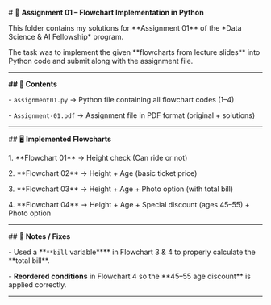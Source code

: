 \# 📘 **Assignment 01 – Flowchart Implementation in Python**



This folder contains my solutions for \*\*Assignment 01\*\* of the \*Data Science \& AI Fellowship\* program.  



The task was to implement the given \*\*flowcharts from lecture slides\*\* into Python code and submit along with the assignment file.



---



**## 🚀 Contents**



\- `assignment01.py` → Python file containing all flowchart codes (1–4)  

\- `Assignment-01.pdf` → Assignment file in PDF format (original + solutions)  



---



\## 🖥️ **Implemented Flowcharts**



1\. \*\*Flowchart 01\*\* → Height check (Can ride or not)  

2\. \*\*Flowchart 02\*\* → Height + Age (basic ticket price)  

3\. \*\*Flowchart 03\*\* → Height + Age + Photo option (with total bill)  

4\. \*\*Flowchart 04\*\* → Height + Age + Special discount (ages 45–55) + Photo option  



---



\## **📝 Notes / Fixes**



\- Used a \*\*`**bill` variable**\*\* in Flowchart 3 \& 4 to properly calculate the \*\*total bill\*\*.  

\- **Reordered conditions** in Flowchart 4 so the \*\*45–55 age discount\*\* is applied correctly.  



---



